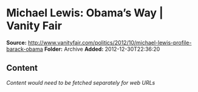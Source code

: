 # Michael Lewis: Obama’s Way | Vanity Fair

**Source:** http://www.vanityfair.com/politics/2012/10/michael-lewis-profile-barack-obama
**Folder:** Archive
**Added:** 2012-12-30T22:36:20




## Content
*Content would need to be fetched separately for web URLs*
